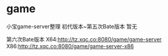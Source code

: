 # game
小宝game-server整理
初代版本~第五次Bate版本  暂无

第六次Bate版本 X64:http://tz.xqc.co:8080/game/game-server
               X86:http://tz.xqc.co:8080/game/game-server-x86



